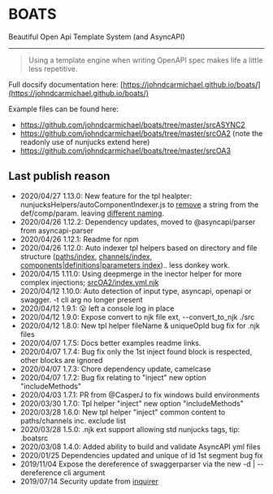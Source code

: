 # BOATS

Beautiful Open Api Template System (and AsyncAPI)
___

> Using a template engine when writing OpenAPI spec makes life a little less repetitive.

Full docsify documentation here: [https://johndcarmichael.github.io/boats/](https://johndcarmichael.github.io/boats/)

Example files can be found here:
- https://github.com/johndcarmichael/boats/tree/master/srcASYNC2
- https://github.com/johndcarmichael/boats/tree/master/srcOA2 (note the readonly use of nunjucks extend here)
- https://github.com/johndcarmichael/boats/tree/master/srcOA3

## Last publish reason
- 2020/04/27 1.13.0: New feature for the tpl healpter: nunjucksHelpers/autoComponentIndexer.js to [remove](https://github.com/johndcarmichael/boats/blob/master/srcOA3/components/schemas/index.yml.njk) a string from the def/comp/param. leaving [different naming](https://github.com/johndcarmichael/boats/blob/master/build/builtOA3_1.0.1.yml#L123).
- 2020/04/26 1.12.2: Dependency updates, moved to @asyncapi/parser from asyncapi-parser
- 2020/04/26 1.12.1: Readme for npm
- 2020/04/26 1.12.0: Auto indexer tpl helpers based on directory and file structure ([paths/index](https://github.com/johndcarmichael/boats/blob/master/srcOA3/paths/index.yml.njk), [channels/index](https://github.com/johndcarmichael/boats/blob/master/srcASYNC2/channels/index.yml.njk), [components|definitions|parameters index](https://github.com/johndcarmichael/boats/blob/master/srcOA3/components/schemas/index.yml.njk)).. less donkey work.
- 2020/04/15 1.11.0: Using deepmerge in the inector helper for more complex injections; [srcOA2/index.yml.njk](https://github.com/johndcarmichael/boats/tree/master/srcOA2)
- 2020/04/12 1.10.0: Auto detection of input type, asyncapi, openapi or swagger. -t cli arg no longer present
- 2020/04/12 1.9.1: &#128558; left a console log in place
- 2020/04/12 1.9.0: Expose convert to njk file ext, --convert_to_njk ./src
- 2020/04/12 1.8.0: New tpl helper fileName & uniqueOpId bug fix for .njk files
- 2020/04/07 1.7.5: Docs better examples readme links.
- 2020/04/07 1.7.4: Bug fix only the 1st inject found block is respected, other blocks are ignored
- 2020/04/07 1.7.3: Chore dependency update, camelcase
- 2020/04/07 1.7.2: Bug fix relating to "inject" new option "includeMethods"
- 2020/04/03 1.7.1: PR from @CasperJ to fix windows build environments 
- 2020/03/30 1.7.0: Tpl helper "inject" new option "includeMethods"
- 2020/03/28 1.6.0: New tpl helper "inject" common content to paths/channels inc. exclude list
- 2020/03/28 1.5.0: .njk ext support allowing std nunjucks tags, tip: .boatsrc
- 2020/03/08 1.4.0: Added ability to build and validate AsyncAPI yml files
- 2020/01/25 Dependencies updated and unique of id 1st segment bug fix
- 2019/11/04 Expose the dereference of swaggerparser via the new -d | --dereference cli argument
- 2019/07/14 Security update from [inquirer](https://www.npmjs.com/package/inquirer)
